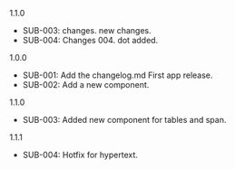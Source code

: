 1.1.0
- SUB-003: changes. new changes.
- SUB-004: Changes 004. dot added.


1.0.0
- SUB-001: Add the changelog.md First app release.
- SUB-002: Add a new component.

1.1.0
- SUB-003: Added new component for tables and span.

1.1.1
- SUB-004: Hotfix for hypertext.
